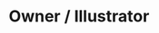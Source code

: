 ---
name: 'Fanesha Fabre'
firstname: 'Fanesha'
title: 'Owner / Illustrator'
company: 'Fanesha Fabre Art'
image: 'assets/images/speakers/fanesha-fabre.jpg'
social:
  - name: 'instagram'
    famod: ''
    url: 'https://www.instagram.com/faneshafabre/'
  - name: 'twitter'
    famod: ''
    url: 'https://www.twitter.com/faneshafabre'
  - name: link
    famod: ''
    url: 'https://www.faneshafabreart.com/'
---